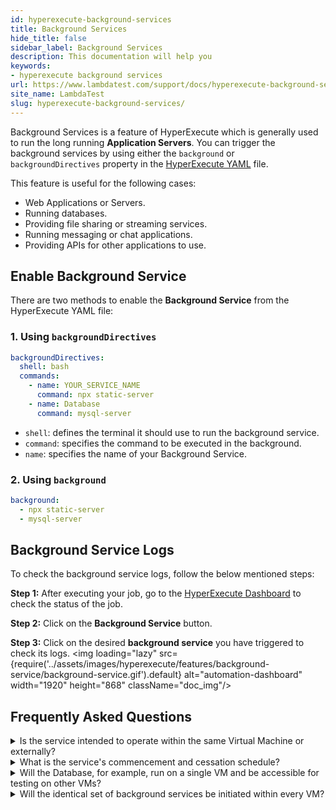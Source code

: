 ```yaml
---
id: hyperexecute-background-services
title: Background Services
hide_title: false
sidebar_label: Background Services
description: This documentation will help you 
keywords:
- hyperexecute background services
url: https://www.lambdatest.com/support/docs/hyperexecute-background-services/
site_name: LambdaTest
slug: hyperexecute-background-services/
---
```


<script type="application/ld+json"
      dangerouslySetInnerHTML={{ __html: JSON.stringify({
       "@context": "https://schema.org",
        "@type": "BreadcrumbList",
        "itemListElement": [{
          "@type": "ListItem",
          "position": 1,
          "name": "LambdaTest",
          "item": "https://www.lambdatest.com"
        },{
          "@type": "ListItem",
          "position": 2,
          "name": "Support",
          "item": "https://www.lambdatest.com/support/docs/"
        },{
          "@type": "ListItem",
          "position": 3,
          "name": "Background Services",
          "item": "https://www.lambdatest.com/support/docs/hyperexecute-background-services/"
        }]
      })
    }}
></script>
Background Services is a feature of HyperExecute which is generally used to run the long running **Application Servers**. You can trigger the background services by using either the `background` or `backgroundDirectives` property in the [HyperExecute YAML](https://www.lambdatest.com/support/docs/deep-dive-into-hyperexecute-yaml/#background) file.

This feature is useful for the following cases:

- Web Applications or Servers.
- Running databases.
- Providing file sharing or streaming services.
- Running messaging or chat applications.
- Providing APIs for other applications to use.

## Enable Background Service
There are two methods to enable the **Background Service** from the HyperExecute YAML file:

### 1. Using `backgroundDirectives`

```yaml
backgroundDirectives:
  shell: bash
  commands:
    - name: YOUR_SERVICE_NAME
      command: npx static-server
    - name: Database
      command: mysql-server
```
- `shell`: defines the terminal it should use to run the background service.
- `command`: specifies the command to be executed in the background.
- `name`: specifies the name of your Background Service.

### 2. Using `background`

```yaml
background:
  - npx static-server
  - mysql-server
```
<!-- If background command fails, then the whole task will be marked as a fail -->

## Background Service Logs

To check the background service logs, follow the below mentioned steps:

**Step 1:** After executing your job, go to the [HyperExecute Dashboard](https://hyperexecute.lambdatest.com/hyperexecute/jobs) to check the status of the job.

**Step 2:** Click on the **Background Service** button.

**Step 3:** Click on the desired **background service** you have triggered to check its logs.
<img loading="lazy" src={require('../assets/images/hyperexecute/features/background-service/background-service.gif').default} alt="automation-dashboard"  width="1920" height="868" className="doc_img"/>

## Frequently Asked Questions

<details><summary>Is the service intended to operate within the same Virtual Machine or externally?</summary> Yes, the service will run within the same Virtual Machine. </details>

<details><summary>What is the service's commencement and cessation schedule?</summary> It initiates the execution of all background commands concurrently with the pre-stage and continues until the completion of post-run command execution. </details>

<details><summary>Will the Database, for example, run on a single VM and be accessible for testing on other VMs?</summary> No, the background service can only be accessed from within the same VM.</details>

<details><summary>Will the identical set of background services be initiated within every VM?</summary> Yes, if the same set of background services, such as **`npm run server`**, are establishing HTTP servers on the same port, it is likely that one of the commands will encounter a binding issue and fail. </details>


<!-- <details><summary>Will the identical set of background services be initiated within every VM?</summary>

Yes, if the same set of background services, such as npm run server, are establishing HTTP servers on the same port, it is likely that one of the commands will encounter a binding issue and fail.</details> -->